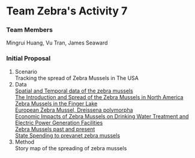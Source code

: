 # Team Zebra's Activity 7

### Team Members
Mingrui Huang, Vu Tran, James Seaward

### Initial Proposal
1. Scenario
<br>Tracking the spread of Zebra Mussels in The USA 
2. Data
<br>[Spatial and Temporal data of the zebra mussels](https://nas.er.usgs.gov/queries/collectioninfo.aspx?SpeciesID=5)
<br>[The Introduction and Spread of the Zebra Mussels in North America](http://csu.edu/cerc/documents/TheIntroductionandSpreadoftheZebraMusselinNorthAmerica.pdf)
<br>[Zebra Mussels in the Finger Lake](https://esajournals.onlinelibrary.wiley.com/doi/10.1890/080020)
<br>[European Zebra Mussel, Dreissena polymorpha](https://congressional-proquest-com.colorado.idm.oclc.org/congressional/result/pqpresultpage.gispdfhitspanel.pdflink/$2fapp-bin$2fgis-congresearch$2f8$2fe$2f8$2f9$2fcrs-1990-enr-0016_from_1_to_14.pdf/entitlementkeys=1234%7Capp-gis%7Ccongresearch%7Ccrs-1990-enr-0016)
<br>[Economic Impacts of Zebra Mussels on Drinking Water Treatment and Electric Power Generation Facilities](https://link-springer-com.colorado.idm.oclc.org/article/10.1007%2Fs00267-006-0296-5)
<br>[Zebra Mussels past and present](https://cpw.state.co.us/PublishingImages/ANS/current_zm_quag_map.jpg)
<br>[State Spending to prevanet zebra mussels](https://www.fws.gov/anstaskforce/QZAP/QZAP_FINAL_Feb2010.pdf)
3. Method
<br>Story map of the spreading of zebra mussels







